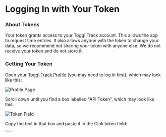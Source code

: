# Logging In with Your Token

### About Tokens
Your token grants access to your Toggl Track account. This allows the app to request time entries. It also allows anyone with the token to change your data, so we recommend not sharing your token with anyone else. We do not receive your token and do not store it.

### Getting Your Token
Open your [Toggl Track Profile](https://track.toggl.com/profile) (you may need to log in first), which may look like this:

![Profile Page](https://eliyap.github.io/Clok/token/profile.png)



Scroll down until you find a box labelled "API Token", which may look like this:

![Token Field](https://eliyap.github.io/Clok/token/field.png)



Copy the text in that box and paste it in the Clok token field:

<img src="https://eliyap.github.io/Clok/token/loginScreen.png" alt="Token Field" style="zoom:25%;" />
